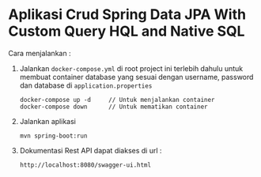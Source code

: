 # Aplikasi Crud Spring Data JPA With Custom Query HQL and Native SQL

Cara menjalankan :

1. Jalankan `docker-compose.yml` di root project ini terlebih dahulu untuk membuat container database yang sesuai dengan username, password
   dan database di `application.properties`
   
    ```
   docker-compose up -d     // Untuk menjalankan container
   docker-compose down      // Untuk mematikan container
    ```

2. Jalankan aplikasi
    ```
    mvn spring-boot:run
    ```

3. Dokumentasi Rest API dapat diakses di url :

   ```
   http://localhost:8080/swagger-ui.html
   ```
   